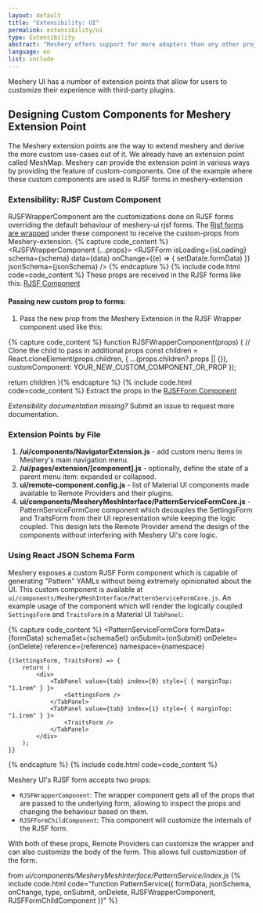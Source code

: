```yaml
---
layout: default
title: "Extensibility: UI"
permalink: extensibility/ui
type: Extensibility
abstract: "Meshery offers support for more adapters than any other project or product in the world. Meshery UI has a number of extension points that allow for users to customize their experience with third-party plugins."
language: en
list: include
---
```

Meshery UI has a number of extension points that allow for users to customize their experience with third-party plugins.

## Designing Custom Components for Meshery Extension Point

The Meshery extension points are the way to extend meshery and derive the more custom use-cases out of it. We already have an extension point called MeshMap. 
Meshery can provide the extension point in various ways by providing the feature of custom-components. One of the example where these custom components are used is RJSF forms in meshery-extension

### Extensibility: RJSF Custom Component
RJSFWrapperComponent are the customizations done on RJSF forms overriding the default behaviour of meshery-ui rjsf forms.
The [Rjsf forms are wrapped](https://github.com/meshery/meshery/blob/0bc68d1cd0ba80a565afa68bce80899c22db9a2e/ui/components/MesheryMeshInterface/PatternService/RJSF.js#L66) under these component to receive the custom-props from Meshery-extension.
{% capture code_content %} <RJSFWrapperComponent {...props}>
      <RJSFForm
        isLoading={isLoading}
        schema={schema}
        data={data}
        onChange={(e) => {
          setData(e.formData)
        }}
        jsonSchema={jsonSchema}
      />
 </RJSFWrapperComponent>{% endcapture %}
{% include code.html code=code_content %}
These props are received in the RJSF forms like this: [RJSF Component](https://github.com/meshery/meshery/blob/0bc68d1cd0ba80a565afa68bce80899c22db9a2e/ui/components/MesheryMeshInterface/PatternService/RJSF.js#L91) 

#### Passing new custom prop to forms:

 1. Pass the new prop from the Meshery Extension in the RJSF Wrapper component used like this:

{% capture code_content %} function RJSFWrapperComponent(props) {
  // Clone the child to pass in additional props
  const children = React.cloneElement(props.children, {
    ...(props.children?.props || {}),
    customComponent: YOUR_NEW_CUSTOM_COMPONENT_OR_PROP
  });

  return children
}{% endcapture %}
{% include code.html code=code_content %}
Extract the props in the [RJSFForm Component](https://github.com/meshery/meshery/blob/0bc68d1cd0ba80a565afa68bce80899c22db9a2e/ui/components/MesheryMeshInterface/PatternService/RJSF.js#L91)

_Extensibility documentation missing?_
Submit an issue to request more documentation.

### Extension Points by File

1. **/ui/components/NavigatorExtension.js** - add custom menu items in Meshery's main navigation menu.
1. **/ui/pages/extension/[component].js** - optionally, define the state of a parent menu item: expanded or collapsed.
1. **ui/remote-component.config.js** - list of Material UI components made available to Remote Providers and their plugins.
1. **ui/components/MesheryMeshInterface/PatternServiceFormCore.js** - PatternServiceFormCore component which decouples the SettingsForm and TraitsForm from their UI representation while keeping the logic coupled. This design lets the Remote Provider amend the design of the components without interfering with Meshery UI's core logic.

### Using React JSON Schema Form
 Meshery exposes a custom RJSF Form component which is capable of generating "Pattern" YAMLs without being extremely opinionated about the UI. This custom component is available at `ui/components/MesheryMeshInterface/PatternServiceFormCore.js`. An example usage of the component which will render the logically coupled `SettingsForm` and `TraitsForm` in a Material UI `TabPanel`:

{% capture code_content %} <PatternServiceFormCore
    formData={formData}
    schemaSet={schemaSet}
    onSubmit={onSubmit}
    onDelete={onDelete}
    reference={reference}
    namespace={namespace}
  >
	{(SettingsForm, TraitsForm) => {
		return (
			<div>
				<TabPanel value={tab} index={0} style={ { marginTop: "1.1rem" } }>
					<SettingsForm />
				</TabPanel>
				<TabPanel value={tab} index={1} style={ { marginTop: "1.1rem" } }>
					<TraitsForm />
				</TabPanel>
			</div>
		);
	}}
  </PatternServiceFormCore>{% endcapture %}
{% include code.html code=code_content %}

 Meshery UI's RJSF form accepts two props:

- `RJSFWrapperComponent`: The wrapper component gets all of the props that are passed to the underlying form, allowing to inspect the props and changing the behaviour based on them.
- `RJSFFormChildComponent`: This component will customize the internals of the RJSF form.

With both of these props, Remote Providers can customize the wrapper and can also customize the body of the form. This allows full customization of the form.

from _ui/components/MesheryMeshInterface/PatternService/index.js_
{% include code.html code="function PatternService({ formData, jsonSchema, onChange, type, onSubmit, onDelete, RJSFWrapperComponent, RJSFFormChildComponent })" %}
